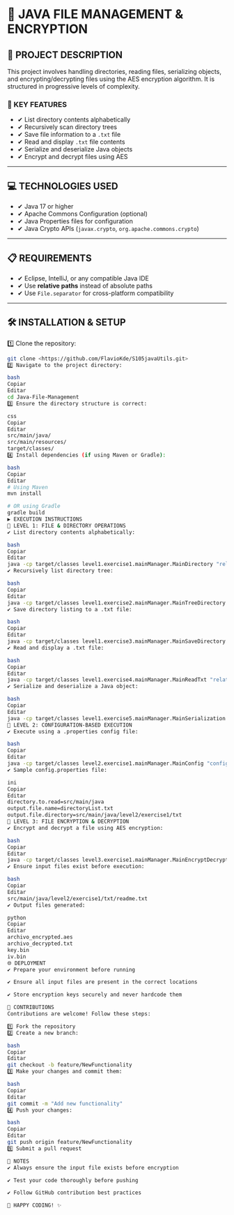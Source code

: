 # 📂 JAVA FILE MANAGEMENT & ENCRYPTION

## 📄 PROJECT DESCRIPTION

This project involves handling directories, reading files, serializing objects, and encrypting/decrypting files using the AES encryption algorithm. It is structured in progressive levels of complexity.

### 🔹 KEY FEATURES

- ✔ List directory contents alphabetically  
- ✔ Recursively scan directory trees  
- ✔ Save file information to a `.txt` file  
- ✔ Read and display `.txt` file contents  
- ✔ Serialize and deserialize Java objects  
- ✔ Encrypt and decrypt files using AES  

---

## 💻 TECHNOLOGIES USED

- ✔ Java 17 or higher  
- ✔ Apache Commons Configuration (optional)  
- ✔ Java Properties files for configuration  
- ✔ Java Crypto APIs (`javax.crypto`, `org.apache.commons.crypto`)  

---

## 📋 REQUIREMENTS

- ✔ Eclipse, IntelliJ, or any compatible Java IDE  
- ✔ Use **relative paths** instead of absolute paths  
- ✔ Use `File.separator` for cross-platform compatibility  

---

## 🛠️ INSTALLATION & SETUP

1️⃣ Clone the repository:

```bash
git clone <https://github.com/FlavioKde/S105javaUtils.git>
2️⃣ Navigate to the project directory:

bash
Copiar
Editar
cd Java-File-Management
3️⃣ Ensure the directory structure is correct:

css
Copiar
Editar
src/main/java/
src/main/resources/
target/classes/
4️⃣ Install dependencies (if using Maven or Gradle):

bash
Copiar
Editar
# Using Maven
mvn install

# OR using Gradle
gradle build
▶️ EXECUTION INSTRUCTIONS
🔹 LEVEL 1: FILE & DIRECTORY OPERATIONS
✔ List directory contents alphabetically:

bash
Copiar
Editar
java -cp target/classes level1.exercise1.mainManager.MainDirectory "relative/path/to/directory"
✔ Recursively list directory tree:

bash
Copiar
Editar
java -cp target/classes level1.exercise2.mainManager.MainTreeDirectory "relative/path/to/directory"
✔ Save directory listing to a .txt file:

bash
Copiar
Editar
java -cp target/classes level1.exercise3.mainManager.MainSaveDirectory "relative/path/to/directory"
✔ Read and display a .txt file:

bash
Copiar
Editar
java -cp target/classes level1.exercise4.mainManager.MainReadTxt "relative/path/to/file.txt"
✔ Serialize and deserialize a Java object:

bash
Copiar
Editar
java -cp target/classes level1.exercise5.mainManager.MainSerialization
🔹 LEVEL 2: CONFIGURATION-BASED EXECUTION
✔ Execute using a .properties config file:

bash
Copiar
Editar
java -cp target/classes level2.exercise1.mainManager.MainConfig "config.properties"
✔ Sample config.properties file:

ini
Copiar
Editar
directory.to.read=src/main/java
output.file.name=directoryList.txt
output.file.directory=src/main/java/level2/exercise1/txt
🔹 LEVEL 3: FILE ENCRYPTION & DECRYPTION
✔ Encrypt and decrypt a file using AES encryption:

bash
Copiar
Editar
java -cp target/classes level3.exercise1.mainManager.MainEncryptDecrypt
✔ Ensure input files exist before execution:

bash
Copiar
Editar
src/main/java/level2/exercise1/txt/readme.txt
✔ Output files generated:

python
Copiar
Editar
archivo_encrypted.aes
archivo_decrypted.txt
key.bin
iv.bin
🌐 DEPLOYMENT
✔ Prepare your environment before running

✔ Ensure all input files are present in the correct locations

✔ Store encryption keys securely and never hardcode them

🤝 CONTRIBUTIONS
Contributions are welcome! Follow these steps:

1️⃣ Fork the repository
2️⃣ Create a new branch:

bash
Copiar
Editar
git checkout -b feature/NewFunctionality
3️⃣ Make your changes and commit them:

bash
Copiar
Editar
git commit -m "Add new functionality"
4️⃣ Push your changes:

bash
Copiar
Editar
git push origin feature/NewFunctionality
5️⃣ Submit a pull request

📌 NOTES
✔ Always ensure the input file exists before encryption

✔ Test your code thoroughly before pushing

✔ Follow GitHub contribution best practices

🚀 HAPPY CODING! ✨

